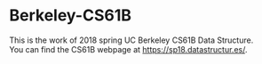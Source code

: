 # Berkeley-CS61B
This is the work of 2018 spring UC Berkeley CS61B Data Structure.  
You can find the CS61B webpage at https://sp18.datastructur.es/.
